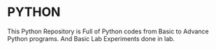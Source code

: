 # PYTHON

This Python Repository is Full of Python codes from Basic to Advance Python programs.
And Basic Lab Experiments done in lab.
